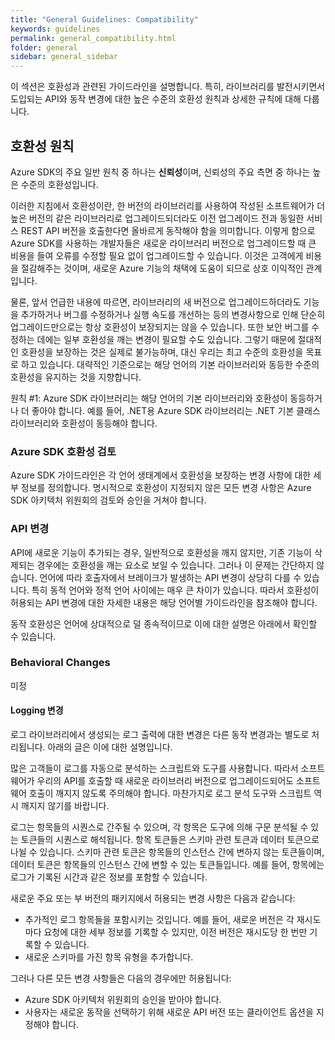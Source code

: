 ```yaml
---
title: "General Guidelines: Compatibility"
keywords: guidelines
permalink: general_compatibility.html
folder: general
sidebar: general_sidebar
---
```


이 섹션은 호환성과 관련된 가이드라인을 설명합니다. 특히, 라이브러리를 발전시키면서 도입되는 API와 동작 변경에 대한 높은 수준의 호환성 원칙과 상세한 규칙에 대해 다룹니다.

## 호환성 원칙
Azure SDK의 주요 일반 원칙 중 하나는 **신뢰성**이며, 신뢰성의 주요 측면 중 하나는 높은 수준의 호환성입니다.

이러한 지침에서 호환성이란, 한 버전의 라이브러리를 사용하여 작성된 소프트웨어가 더 높은 버전의 같은 라이브러리로 업그레이드되더라도 이전 업그레이드 전과 동일한 서비스 REST API 버전을 호출한다면 올바르게 동작해야 함을 의미합니다.
이렇게 함으로 Azure SDK를 사용하는 개발자들은 새로운 라이브러리 버전으로 업그레이드할 때 큰 비용을 들여 오류를 수정할 필요 없이 업그레이드할 수 있습니다.
이것은 고객에게 비용을 절감해주는 것이며, 새로운 Azure 기능의 채택에 도움이 되므로 상호 이익적인 관계입니다.

물론, 앞서 언급한 내용에 따르면, 라이브러리의 새 버전으로 업그레이드하더라도 기능을 추가하거나 버그를 수정하거나 실행 속도를 개선하는 등의 변경사항으로 인해 단순히 업그레이드만으로는 항상 호환성이 보장되지는 않을 수 있습니다. 또한 보안 버그를 수정하는 데에는 일부 호환성을 깨는 변경이 필요할 수도 있습니다. 그렇기 때문에 절대적인 호환성을 보장하는 것은 실제로 불가능하며, 대신 우리는 최고 수준의 호환성을 목표로 하고 있습니다. 대략적인 기준으로는 해당 언어의 기본 라이브러리와 동등한 수준의 호환성을 유지하는 것을 지향합니다.

원칙 #1:  Azure SDK 라이브러리는 해당 언어의 기본 라이브러리와 호환성이 동등하거나 더 좋아야 합니다. 예를 들어, .NET용 Azure SDK 라이브러리는 .NET 기본 클래스 라이브러리와 호환성이 동등해야 합니다.

### Azure SDK 호환성 검토
Azure SDK 가이드라인은 각 언어 생태계에서 호환성을 보장하는 변경 사항에 대한 세부 정보를 정의합니다. 명시적으로 호환성이 지정되지 않은 모든 변경 사항은 Azure SDK 아키텍처 위원회의 검토와 승인을 거쳐야 합니다.

### API 변경
API에 새로운 기능이 추가되는 경우, 일반적으로 호환성을 깨지 않지만, 기존 기능이 삭제되는 경우에는 호환성을 깨는 요소로 보일 수 있습니다. 그러나 이 문제는 간단하지 않습니다. 언어에 따라 호출자에서 브레이크가 발생하는 API 변경이 상당히 다를 수 있습니다. 특히 동적 언어와 정적 언어 사이에는 매우 큰 차이가 있습니다. 따라서 호환성이 허용되는 API 변경에 대한 자세한 내용은 해당 언어별 가이드라인을 참조해야 합니다. 

동작 호환성은 언어에 상대적으로 덜 종속적이므로 이에 대한 설명은 아래에서 확인할 수 있습니다.

### Behavioral Changes

미정

#### Logging 변경
로그 라이브러리에서 생성되는 로그 출력에 대한 변경은 다른 동작 변경과는 별도로 처리됩니다. 아래의 글은 이에 대한 설명입니다.

많은 고객들이 로그를 자동으로 분석하는 스크립트와 도구를 사용합니다. 따라서 소프트웨어가 우리의 API를 호출할 때 새로운 라이브러리 버전으로 업그레이드되어도 소프트웨어 호출이 깨지지 않도록 주의해야 합니다. 마찬가지로 로그 분석 도구와 스크립트 역시 깨지지 않기를 바랍니다.

로그는 항목들의 시퀀스로 간주될 수 있으며, 각 항목은 도구에 의해 구문 분석될 수 있는 토큰들의 시퀀스로 해석됩니다. 항목 토큰들은 스키마 관련 토큰과 데이터 토큰으로 나뉠 수 있습니다. 스키마 관련 토큰은 항목들의 인스턴스 간에 변하지 않는 토큰들이며, 데이터 토큰은 항목들의 인스턴스 간에 변할 수 있는 토큰들입니다. 예를 들어, 항목에는 로그가 기록된 시간과 같은 정보를 포함할 수 있습니다.

새로운 주요 또는 부 버전의 패키지에서 허용되는 변경 사항은 다음과 같습니다:

-  추가적인 로그 항목들을 포함시키는 것입니다. 예를 들어, 새로운 버전은 각 재시도마다 요청에 대한 세부 정보를 기록할 수 있지만, 이전 버전은 재시도당 한 번만 기록할 수 있습니다.
- 새로운 스키마를 가진 항목 유형을 추가합니다.

그러나 다른 모든 변경 사항들은 다음의 경우에만 허용됩니다:

- Azure SDK 아키텍처 위원회의 승인을 받아야 합니다.
- 사용자는 새로운 동작을 선택하기 위해 새로운 API 버전 또는 클라이언트 옵션을 지정해야 합니다.
